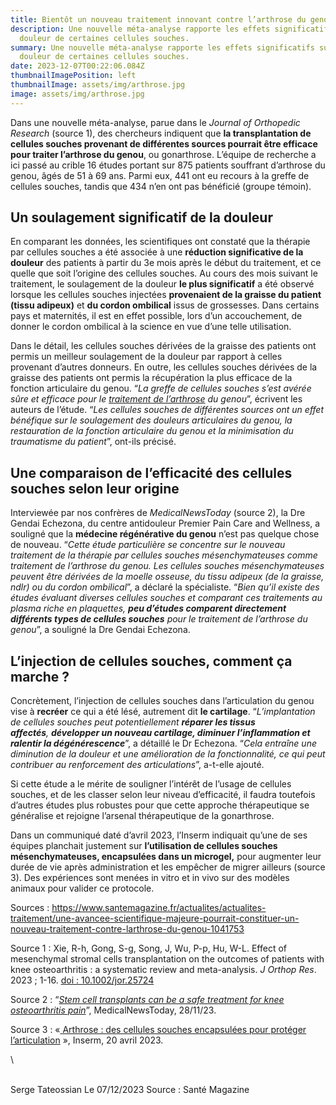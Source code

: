 ```yaml
---
title: Bientôt un nouveau traitement innovant contre l’arthrose du genou ?
description: Une nouvelle méta-analyse rapporte les effets significatifs sur la
  douleur de certaines cellules souches.
summary: Une nouvelle méta-analyse rapporte les effets significatifs sur la
  douleur de certaines cellules souches.
date: 2023-12-07T00:22:06.084Z
thumbnailImagePosition: left
thumbnailImage: assets/img/arthrose.jpg
image: assets/img/arthrose.jpg
---
```

<!--StartFragment-->

Dans une nouvelle méta-analyse, parue dans le *Journal of Orthopedic Research* (source 1), des chercheurs indiquent que **la transplantation de cellules souches provenant de différentes sources pourrait être efficace pour traiter l’arthrose du genou**, ou gonarthrose. L’équipe de recherche a ici passé au crible 16 études portant sur 875 patients souffrant d’arthrose du genou, âgés de 51 à 69 ans. Parmi eux, 441 ont eu recours à la greffe de cellules souches, tandis que 434 n’en ont pas bénéficié (groupe témoin).

## Un soulagement significatif de la douleur

En comparant les données, les scientifiques ont constaté que la thérapie par cellules souches a été associée à une **réduction significative de la douleur** des patients à partir du 3e mois après le début du traitement, et ce quelle que soit l’origine des cellules souches. Au cours des mois suivant le traitement, le soulagement de la douleur **le plus significatif** a été observé lorsque les cellules souches injectées **provenaient de la graisse du patient (tissu adipeux)** et **du cordon ombilical** issus de grossesses. Dans certains pays et maternités, il est en effet possible, lors d’un accouchement, de donner le cordon ombilical à la science en vue d’une telle utilisation.

Dans le détail, les cellules souches dérivées de la graisse des patients ont permis un meilleur soulagement de la douleur par rapport à celles provenant d’autres donneurs. En outre, les cellules souches dérivées de la graisse des patients ont permis la récupération la plus efficace de la fonction articulaire du genou. “*La greffe de cellules souches s’est avérée sûre et efficace pour le [traitement de l’arthrose](https://www.santemagazine.fr/sante/maladies/maladies-des-os-et-des-articulations/arthrose-quels-traitements-comment-prevenir-la-maladie-938657) du genou*”, écrivent les auteurs de l’étude. “*Les cellules souches de différentes sources ont un effet bénéfique sur le soulagement des douleurs articulaires du genou, la restauration de la fonction articulaire du genou et la minimisation du traumatisme du patient*”, ont-ils précisé.

## Une comparaison de l’efficacité des cellules souches selon leur origine

Interviewée par nos confrères de *MedicalNewsToday* (source 2), la Dre Gendai Echezona, du centre antidouleur Premier Pain Care and Wellness, a souligné que la **médecine régénérative du genou** n’est pas quelque chose de nouveau. “*Cette étude particulière se concentre sur le nouveau traitement de la thérapie par cellules souches mésenchymateuses comme traitement de l’arthrose du genou. Les cellules souches mésenchymateuses peuvent être dérivées de la moelle osseuse, du tissu adipeux (de la graisse, ndlr) ou du cordon ombilical*”, a déclaré la spécialiste. “*Bien qu’il existe des études évaluant diverses cellules souches et comparant ces traitements au plasma riche en plaquettes, **peu d’études comparent directement différents types de cellules souches** pour le traitement de l’arthrose du genou*”, a souligné la Dre Gendai Echezona.

## L’injection de cellules souches, comment ça marche ?

Concrètement, l’injection de cellules souches dans l’articulation du genou vise à **recréer** ce qui a été lésé, autrement dit **le cartilage**. “*L’implantation de cellules souches peut potentiellement **réparer les tissus affectés**, **développer un nouveau cartilage, diminuer l’inflammation et ralentir la dégénérescence***”, a détaillé le Dr Echezona. “*Cela entraîne une diminution de la douleur et une amélioration de la fonctionnalité, ce qui peut contribuer au renforcement des articulations*”, a-t-elle ajouté.

Si cette étude a le mérite de souligner l’intérêt de l’usage de cellules souches, et de les classer selon leur niveau d’efficacité, il faudra toutefois d’autres études plus robustes pour que cette approche thérapeutique se généralise et rejoigne l’arsenal thérapeutique de la gonarthrose.

Dans un communiqué daté d’avril 2023, l’Inserm indiquait qu’une de ses équipes planchait justement sur **l’utilisation de cellules souches mésenchymateuses, encapsulées dans un microgel,** pour augmenter leur durée de vie après administration et les empêcher de migrer ailleurs (source 3). Des expériences sont menées in vitro et in vivo sur des modèles animaux pour valider ce protocole.

Sources : https://www.santemagazine.fr/actualites/actualites-traitement/une-avancee-scientifique-majeure-pourrait-constituer-un-nouveau-traitement-contre-larthrose-du-genou-1041753

Source 1 : Xie, R-h, Gong, S-g, Song, J, Wu, P-p, Hu, W-L. Effect of mesenchymal stromal cells transplantation on the outcomes of patients with knee osteoarthritis : a systematic review and meta-analysis. *J Orthop Res*. 2023 ; 1-16. [doi : 10.1002/jor.25724](https://doi.org/10.1002/jor.25724)

Source 2 : “*[Stem cell transplants can be a safe treatment for knee osteoarthritis pain](https://www.medicalnewstoday.com/articles/stem-cell-transplants-can-be-a-safe-treatment-for-knee-osteoarthritis-pain)*”, MedicalNewsToday, 28/11/23.

Source 3 : «[ Arthrose : des cellules souches encapsulées pour protéger l’articulation](https://www.inserm.fr/actualite/arthrose-des-cellules-souches-encapsulees-pour-proteger-larticulation/) », Inserm, 20 avril 2023.

<!--EndFragment-->\
\
S﻿erge Tateossian Le 07/12/2023  Source : Santé Magazine